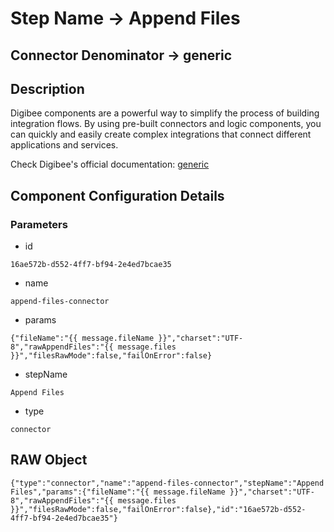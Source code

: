 # Step Name -> Append Files
## Connector Denominator -> generic

## Description

Digibee components are a powerful way to simplify the process of building integration flows. By using pre-built connectors and logic components, you can quickly and easily create complex integrations that connect different applications and services.

Check Digibee's official documentation: [generic](https://docs.digibee.com/documentation "Digibee documentation")

## Component Configuration Details
### Parameters

* id
```
16ae572b-d552-4ff7-bf94-2e4ed7bcae35
```

* name
```
append-files-connector
```

* params
```
{"fileName":"{{ message.fileName }}","charset":"UTF-8","rawAppendFiles":"{{ message.files }}","filesRawMode":false,"failOnError":false}
```

* stepName
```
Append Files
```

* type
```
connector
```


## RAW Object

```
{"type":"connector","name":"append-files-connector","stepName":"Append Files","params":{"fileName":"{{ message.fileName }}","charset":"UTF-8","rawAppendFiles":"{{ message.files }}","filesRawMode":false,"failOnError":false},"id":"16ae572b-d552-4ff7-bf94-2e4ed7bcae35"}
```